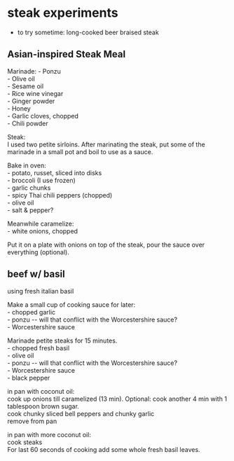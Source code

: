 # steak experiments  
  
- to try sometime: long-cooked beer braised steak  

## Asian-inspired Steak Meal

Marinade: 
    - Ponzu  
    - Olive oil  
    - Sesame oil  
    - Rice wine vinegar  
    - Ginger powder  
    - Honey  
    - Garlic cloves, chopped  
    - Chili powder  

Steak:  
    I used two petite sirloins. After marinating the steak, put some of the marinade in a small pot and boil to use as a sauce.

Bake in oven:  
    - potato, russet, sliced into disks  
    - broccoli (I use frozen)  
    - garlic chunks  
    - spicy Thai chili peppers (chopped)  
    - olive oil  
    - salt & pepper?  
  
Meanwhile caramelize:  
    - white onions, chopped  
   
Put it on a plate with onions on top of the steak, pour the sauce over everything (optional).
  
## beef w/ basil  
  
using fresh italian basil  
  
Make a small cup of cooking sauce for later:  
    - chopped garlic  
    - ponzu -- will that conflict with the Worcestershire sauce?  
    - Worcestershire sauce      
  
Marinade petite steaks for 15 minutes.  
    - chopped fresh basil  
    - olive oil  
    - ponzu -- will that conflict with the Worcestershire sauce?  
    - Worcestershire sauce  
    - black pepper  
          
in pan with coconut oil:  
    cook up onions till caramelized (13 min). Optional: cook another 4 min with 1 tablespoon brown sugar.  
    cook chunky sliced bell peppers and chunky garlic  
    remove from pan  
        
in pan with more coconut oil:  
    cook steaks   
    For last 60 seconds of cooking add some whole fresh basil leaves.  
  

